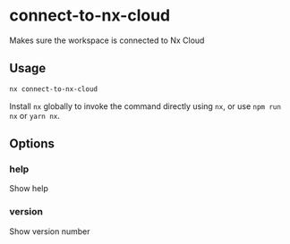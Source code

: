 # connect-to-nx-cloud

Makes sure the workspace is connected to Nx Cloud

## Usage

```bash
nx connect-to-nx-cloud
```

Install `nx` globally to invoke the command directly using `nx`, or use `npm run nx` or `yarn nx`.

## Options

### help

Show help

### version

Show version number
